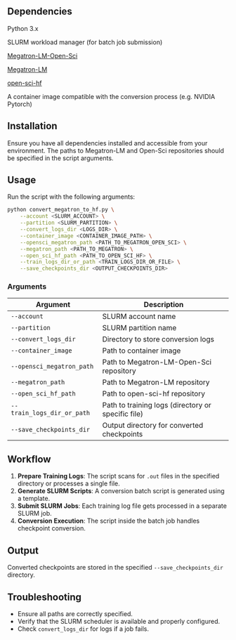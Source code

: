 
## Dependencies

Python 3.x

SLURM workload manager (for batch job submission)

[Megatron-LM-Open-Sci](https://github.com/LAION-AI/Megatron-LM-Open-Sci)

[Megatron-LM](https://github.com/NVIDIA/Megatron-LM)

[open-sci-hf](https://github.com/LAION-AI/Open-Sci-hf)

A container image compatible with the conversion process (e.g. NVIDIA Pytorch)

## Installation
Ensure you have all dependencies installed and accessible from your environment. The paths to Megatron-LM and Open-Sci repositories should be specified in the script arguments.

## Usage
Run the script with the following arguments:

```bash
python convert_megatron_to_hf.py \
    --account <SLURM_ACCOUNT> \
    --partition <SLURM_PARTITION> \
    --convert_logs_dir <LOGS_DIR> \
    --container_image <CONTAINER_IMAGE_PATH> \
    --opensci_megatron_path <PATH_TO_MEGATRON_OPEN_SCI> \
    --megatron_path <PATH_TO_MEGATRON> \
    --open_sci_hf_path <PATH_TO_OPEN_SCI_HF> \
    --train_logs_dir_or_path <TRAIN_LOGS_DIR_OR_FILE> \
    --save_checkpoints_dir <OUTPUT_CHECKPOINTS_DIR>
```

### Arguments
| Argument | Description |
|----------|-------------|
| `--account` | SLURM account name |
| `--partition` | SLURM partition name |
| `--convert_logs_dir` | Directory to store conversion logs |
| `--container_image` | Path to container image |
| `--opensci_megatron_path` | Path to Megatron-LM-Open-Sci repository |
| `--megatron_path` | Path to Megatron-LM repository |
| `--open_sci_hf_path` | Path to open-sci-hf repository |
| `--train_logs_dir_or_path` | Path to training logs (directory or specific file) |
| `--save_checkpoints_dir` | Output directory for converted checkpoints |

## Workflow
1. **Prepare Training Logs**: The script scans for `.out` files in the specified directory or processes a single file.
2. **Generate SLURM Scripts**: A conversion batch script is generated using a template.
3. **Submit SLURM Jobs**: Each training log file gets processed in a separate SLURM job.
4. **Conversion Execution**: The script inside the batch job handles checkpoint conversion.

## Output
Converted checkpoints are stored in the specified `--save_checkpoints_dir` directory.

## Troubleshooting
- Ensure all paths are correctly specified.
- Verify that the SLURM scheduler is available and properly configured.
- Check `convert_logs_dir` for logs if a job fails.
